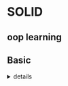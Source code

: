 # SOLID
## oop learning
## Basic
<details><summary> <a color = 'green'>details</a> </summary>

### **Class**
```python
class Employee: #// this is a class
    pass
```

### **Class attribute**
```python
class Employee: #// this is a class
    company_name = 'BST' #// this is class attribute

emp1 = Employee()   #// this is an object
emp2 = Employee()   #// this is an object

print(emp1.company_name)
print(emp2.company_name)
```
> output
```
  'BST'
  'BST'
```

### **Instance attribute**
```python
class Employee: #// this is a class
    company_name = 'BST' #// this is class attribute

emp1 = Employee()   #// this is an object
emp2 = Employee()   #// this is an object

emp1.name = 'rick'  #// this is a instance attribute

print(emp1.company_name)
print(emp2.company_name)
   
print(emp1.name)   
print(emp2.name) 
```
There is a one instace attribute so it will throw an attribute for emp2.name which is not exist !
> output
```
BST
BST
rick
Traceback (most recent call last):
  File "/_path_/SOLID/file_name.py", line 13, in <module>
    print(emp2.name)   
AttributeError: 'Employee' object has no attribute 'name'
```
Pythonic way of declaring attribute 

```python
class Employee: #// this is a class
    pass

emp1 = Employee()   #// this is an object
emp2 = Employee()   #// this is an object

Employee.company_name = 'BST' #// this is class attribute

emp1.name = 'Rick'       #// this is an instance attribute
emp1.lastname ='Bernard' #// this is an instance attribute
emp2.name = 'Morty'      #// this is an instance attribute
emp2.lastname = 'Meyer'  #// this is an instance attribute

print(emp1.company_name)
print(emp2.company_name)
   
print(emp1.name +' '+emp1.lastname)   
print(emp2.name +' '+emp2.lastname)   
```
```
BST
BST
Rick Bernard
Morty Meyer
```
**But this kind of declaration are not practical to use because it violate DRY (don't repeat youself) method
and create much complexity.**

* class varibles preferes to declare before the all methods

* for instace attribute it is recommand to use __init__ method in a class,when every time creating an instaces 
it variables are automatically assigned

```python
class Employee:               #// this is a class
    company_name = 'BST'      #// this is class attribute
    
    def __init__(self,name,lastname) -> None:
        self.name = name              #// this is an instance attribute
        self.lastname = lastname      #// this is an instance attribute
        
emp1 = Employee('Rick','Bernard')     #// this is an object with instance attributes
emp2 = Employee('Morty','Meyer')      #// this is an object with instance attributes


print(emp1.company_name)
print(emp2.company_name)
   
print(emp1.name +' '+emp1.lastname)   
print(emp2.name +' '+emp2.lastname)     
```
```
BST
BST
Rick Bernard
Morty Meyer
```

```python
class Employee:           #// this is a class
    company_name = 'BST'  #// this is class attribute
    
emp1 = Employee()         #// this is an object

print(emp1.__dict__)      #// this printout the instace attriute as a dictionary which is none this point
print(emp1.company_name)  #// this print out class attribute

emp1.company_name = 'new company' #// this ia an instance attribute

print(emp1.__dict__)      #// this printout the instace attriute as a dictionary
print(emp1.company_name)  #// this printout the instace attriute 

print(Employee.company_name) #// this print out class attribute
```
```
{}
BST
{'company_name': 'new company'}
new company
BST
```
### **Python Inheritance**

to have inheretance there should be a relationship within base class and child classes
ex:-
animal is basle class to dog,cat and fish these child classes 
vehical is base class to car,van and boat child classes 

```python
class Animal:                     #// this is the base class / super class
    
    def __init__(self,age,sex) -> None: #// instance attributes
        self.age = age
        self.sex = sex
        
    def activity(self):
        return f"i can walk and my age {self.age} and i am a {self.sex}"
    
    
class Dog(Animal):                 #// this is the inheretance 
    
    def activity(self):
        return super().activity()  #// this call the superclass/baseclass method 

class Fish(Animal):

    def __init__(self, age, sex) -> None: #// this call the super class init method
        super().__init__(age, sex)

    def activity(self):            #// this is method overriding
        return f"i can swim and my age {self.age} and i am a {self.sex}"

        
dog = Dog(15,'male')  #// this is object/instance to child class
fish = Fish(5,'female')  #// this is object/instance to child class

print(dog.activity())
print(fish.activity())
```
>output
```
"i can walk and my age 15 and i am a male"
"i can swim and my age 5 and i am a female"
```
super() method will get the super class / base class method  to child class

if there same method in child class we can either call super class method or override the method

uses of inheritance 
> 1.) since child class can inherete all the functionaly from parent class it allows code reusability <br>
> 2.) once functionality developed we can simply inherete it no need to reinvete the wheel, this way code become much cleaner <br>
> 3.) since we can inherete useful functionality to child class need to write other requireds funcitonaliy to the child class <br>

</details>


